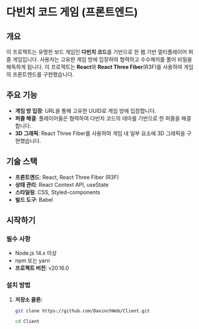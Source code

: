 # 다빈치 코드 게임 (프론트엔드)

## 개요

이 프로젝트는 유명한 보드 게임인 **다빈치 코드**를 기반으로 한 웹 기반 멀티플레이어 퍼즐 게임입니다. 사용자는 고유한 게임 방에 입장하여 협력하고 수수께끼를 풀어 비밀을 해독하게 됩니다. 이 프로젝트는 **React**와 **React Three Fiber**(R3F)를 사용하여 게임의 프론트엔드를 구현했습니다.

## 주요 기능

- **게임 방 입장**: URL을 통해 고유한 UUID로 게임 방에 입장합니다.
- **퍼즐 해결**: 플레이어들은 협력하여 다빈치 코드의 테마를 기반으로 한 퍼즐을 해결합니다.
- **3D 그래픽**: React Three Fiber를 사용하여 게임 내 일부 요소에 3D 그래픽을 구현했습니다.

## 기술 스택

- **프론트엔드**: React, React Three Fiber (R3F)
- **상태 관리**: React Context API, useState
- **스타일링**: CSS, Styled-components
- **빌드 도구**: Babel

## 시작하기

### 필수 사항

- Node.js 14.x 이상
- npm 또는 yarn
- **프로젝트 버전**: v20.16.0

### 설치 방법

1. **저장소 클론:**

   ``` bash
   git clone https://github.com/DavinchWeb/Client.git
   
   cd Client
   ```
